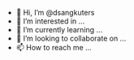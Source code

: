 - 👋 Hi, I’m @dsangkuters
- 👀 I’m interested in ...
- 🌱 I’m currently learning ...
- 💞️ I’m looking to collaborate on ...
- 📫 How to reach me ...

<!---
dsangkuters/dsangkuters is a ✨ special ✨ repository because its `README.md` (this file) appears on your GitHub profile.
You can click the Preview link to take a look at your changes.
--->
